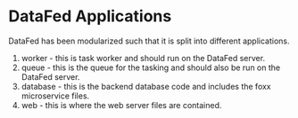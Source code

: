 
# DataFed Applications

DataFed has been modularized such that it is split into different applications.

1. worker   - this is task worker and should run on the DataFed server.
2. queue    - this is the queue for the tasking and should also be run on the
DataFed server.
3. database - this is the backend database code and includes the foxx
microservice files.
4. web      - this is where the web server files are contained. 
